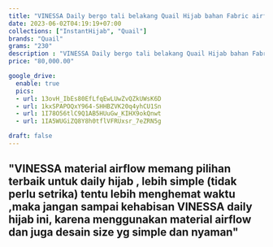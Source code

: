 ```yaml
---
title: "VINESSA Daily bergo tali belakang Quail Hijab bahan Fabric airflow"
date: 2023-06-02T04:19:19+07:00
collections: ["InstantHijab", "Quail"]
brands: "Quail"
grams: "230"
description : "VINESSA Daily bergo tali belakang Quail Hijab bahan Fabric airflow"
price: "80,000.00"

google_drive:
  enable: true
  pics:
  - url: 13ovH_IbEs80EfLfqEwLUwZvQZkUWsK6D
  - url: 1kxSPAPOQxY964-SHHBZVK20q4yhCU1Sn
  - url: 1I78O56tlC9Q1AB5HUuGw_KIHX9okQnwt
  - url: 1IA5WUGiZQ8Y8h0tflVFRUxsr_7eZRN5g

draft: false
---
```


"VINESSA
material airflow memang pilihan terbaik untuk daily hijab , lebih simple (tidak perlu setrika) tentu lebih menghemat waktu ,maka  jangan sampai kehabisan VINESSA daily hijab ini, karena menggunakan material airflow dan juga desain size yg simple dan nyaman"
---    
  
